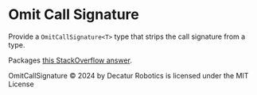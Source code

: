 # Omit Call Signature

Provide a `OmitCallSignature<T>` type that strips the call signature from a type.

Packages [this StackOverflow answer](https://stackoverflow.com/a/62502740/22099600).

OmitCallSignature © 2024 by Decatur Robotics is licensed under the MIT License
